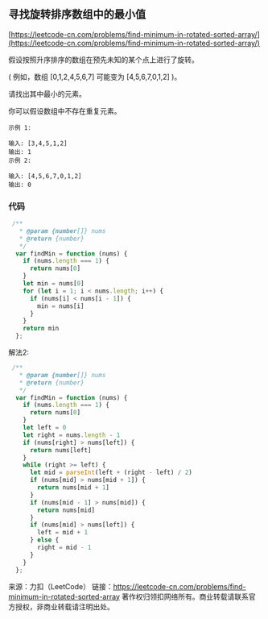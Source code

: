 ## 寻找旋转排序数组中的最小值

[https://leetcode-cn.com/problems/find-minimum-in-rotated-sorted-array/](https://leetcode-cn.com/problems/find-minimum-in-rotated-sorted-array/)




假设按照升序排序的数组在预先未知的某个点上进行了旋转。

( 例如，数组 [0,1,2,4,5,6,7] 可能变为 [4,5,6,7,0,1,2] )。

请找出其中最小的元素。

你可以假设数组中不存在重复元素。

```
示例 1:

输入: [3,4,5,1,2]
输出: 1
示例 2:

输入: [4,5,6,7,0,1,2]
输出: 0
```


### 代码


```javascript
 /**
   * @param {number[]} nums
   * @return {number}
   */
  var findMin = function (nums) {
    if (nums.length === 1) {
      return nums[0]
    }
    let min = nums[0]
    for (let i = 1; i < nums.length; i++) {
      if (nums[i] < nums[i - 1]) {
        min = nums[i]
      }
    }
    return min
  };
```

解法2:

```javascript
 /**
   * @param {number[]} nums
   * @return {number}
   */
  var findMin = function (nums) {
    if (nums.length === 1) {
      return nums[0]
    }
    let left = 0
    let right = nums.length - 1
    if (nums[right] > nums[left]) {
      return nums[left]
    }
    while (right >= left) {
      let mid = parseInt(left + (right - left) / 2)
      if (nums[mid] > nums[mid + 1]) {
        return nums[mid + 1]
      }
      if (nums[mid - 1] > nums[mid]) {
        return nums[mid]
      }
      if (nums[mid] > nums[left]) {
        left = mid + 1
      } else {
        right = mid - 1
      }
    }
  };
```
 
 




来源：力扣（LeetCode）
链接：https://leetcode-cn.com/problems/find-minimum-in-rotated-sorted-array
著作权归领扣网络所有。商业转载请联系官方授权，非商业转载请注明出处。
